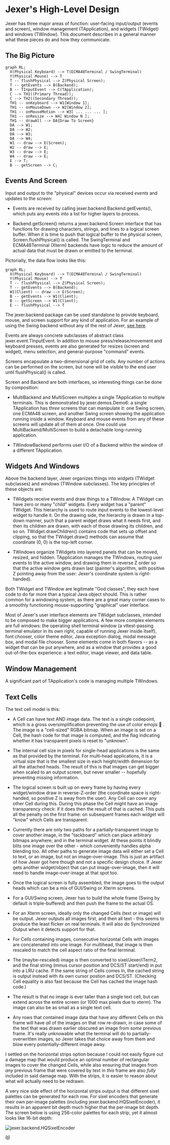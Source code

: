 Jexer's High-Level Design
=========================

Jexer has three major areas of function: user-facing input/output
(events and screen), window management (TApplication), and widgets
(TWidget) and windows (TWindow).  This document describes in a general
manner what these pieces do and how they communicate.

The Big Picture
---------------

```mermaid
graph RL;
  X(Physical Keyboard) --> T(ECMA48Terminal / SwingTerminal)
  Y(Physical Mouse) --> T
  T -- flushPhysical --> Z(Physical Screen);
  T -- getEvents --> B(Backend);
  B -- TInputEvent --> C(TApplication);
  C --> TH1((Primary Thread));
  C --> TH2((Secondary Thread));
  TH1 -- onKeyboard --> W1[Window 1];
  TH1 -- onMouseDown --> W2[Window 2];
  TH1 -- onMouseMotion --> W3[ ... ... ... ];
  TH1 -- onResize --> W4[ Window N ];
  TH1 -- drawAll --> DA{Draw To Screen}
  DA --> W1;
  DA --> W2;
  DA --> W3;
  DA --> W4;
  W1 -- draw --> E(Screen);
  W2 -- draw --> E;
  W3 -- draw --> E;
  W4 -- draw --> E;
  E --> T;
  B -- getScreen --> C;
```

Events And Screen
-----------------

Input and output to the "physical" devices occur via received *events*
and updates to the *screen*:

* Events are received by calling jexer.backend.Backend.getEvents(),
  which puts any events into a list for higher layers to process.

* Backend.getScreen() returns a jexer.backend.Screen interface that
  has functions for drawing characters, strings, and lines to a
  logical screen buffer.  When it is time to push that logical buffer
  to the physical screen, Screen.flushPhysical() is called.  The
  SwingTerminal and ECMA48Terminal (Xterm) backends have logic to
  reduce the amount of actual data that must be drawn or emitted to
  the terminal.

Pictorially, the data flow looks like this:

```mermaid
graph RL;
  X(Physical Keyboard) --> T(ECMA48Terminal / SwingTerminal)
  Y(Physical Mouse) --> T
  T -- flushPhysical --> Z(Physical Screen);
  T -- getEvents --> B(Backend);
  W1(Client) -- draw --> E(Screen);
  B -- getEvents --> W1(Client);
  B -- getScreen --> W1(Client);
  E -- flushPhysical --> T
```

The jexer.backend package can be used standalone to provide keyboard,
mouse, and screen support for any kind of application.  For an example
of using the Swing backend without any of the rest of Jexer, [see
here](https://gitlab.com/klamonte/jermit/blob/master/src/jermit/ui/qodem/QodemUI.java).

Events are always concrete subclasses of abstract class
jexer.event.TInputEvent.  In addition to mouse press/release/movement
and keyboard presses, events are also generated for resizes (screen
and widget), menu selection, and general-purpose "command" events.

Screens encapsulate a two-dimensional grid of cells.  Any number of
actions can be performed on the screen, but none will be visible to
the end user until flushPhysical() is called.

Screen and Backend are both interfaces, so interesting things can be
done by composition:

* MultiBackend and MultiScreen multiplex a single TApplication to
  multiple terminals.  This is demonstrated by jexer.demos.Demo6: a
  single TApplication has *three* screens that can manipulate it: one
  Swing screen, one ECMA48 screen, and another Swing screen showing
  the application running inside a window.  Keyboard and mouse events
  from any of these screens will update all of them at once.  One
  could use MultiBackend/MultiScreen to build a detachable
  long-running application.

* TWindowBackend performs user I/O of a Backend within the window of a
  different TApplication.

Widgets And Windows
-------------------

Above the backend layer, Jexer organizes things into *widgets*
(TWidget subclasses) and *windows* (TWindow subclasses).  The key
principles of these objects are:

* TWidgets receive events and draw things to a TWindow.  A TWidget can
  have zero or many "child" widgets.  Every widget has a "parent"
  TWidget.  This hierarchy is used to route input events to the
  lowest-level widget to handle it.  On the drawing side, the
  hierarchy is drawn in a top-down manner, such that a parent widget
  draws what it needs first, and then its children are drawn, with
  each of those drawing its children, and so on.
  TWidget.drawChildren() contains code that sets up offset and
  clipping, so that the TWidget.draw() methods can assume that
  coordinate (0, 0) is the top-left corner.

* TWindows organize TWidgets into layered panels that can be moved,
  resized, and hidden.  TApplication manages the TWindows, routing
  user events to the active window, and drawing them in reverse Z
  order so that the active window gets drawn last (painter's
  algorithm, with positive Z pointing away from the user: Jexer's
  coordinate system is right-handed).

Both TWidget and TWindow are legitimate "God classes", they each have
code to do far more than a typical Java object should.  This is rather
common for a windowing system, as there are a great many corner cases
to a smoothly functioning mouse-supporting "graphical" user interface.

Most of Jexer's user interface elements are TWidget subclasses,
intended to be composed to make bigger applications.  A few more
complex elements are full windows: the operating shell terminal window
(a vttest-passing terminal emulator in its own right, capable of
running Jexer inside itself), font chooser, color theme editor, Java
exception dialog, modal message box, and modal file chooser.  Some
elements come in both flavors -- as a widget that can be put anywhere,
and as a window that provides a good out-of-the-box experience: a text
editor, image viewer, and data table.

Window Management
-----------------

A significant part of TApplication's code is managing multiple
TWindows.

Text Cells
----------

The text cell model is this:

* A Cell can have text AND image data.  The text is a single
  codepoint, which is a gross oversimplification preventing the use of
  color emojis 🙁 .  The image is a "cell-sized" RGBA bitmap.  When an
  image is set on a Cell, the hash code for that image is computed,
  and the flag indicating whether it has transparent pixels is reset
  to "unknown".

* The internal cell size in pixels for single-head applications is the
  same as that provided by the terminal.  For multi-head applications,
  it is a virtual size that is the smallest size in each height/width
  dimension for all the attached heads.  The result of this is that
  images can get bigger when scaled to an output screen, but never
  smaller -- hopefully preventing missing information.

* The logical screen is built up on every frame by having every
  widget/window draw in reverse-Z-order (the coordinate space is
  right-handed, so positive Z is away from the user).  Any Cell can
  cover any other Cell during this.  During this phase the Cell might
  have an image transparency check: if it does then the result of that
  is cached.  This puts all the penalty on the first frame: on
  subsequent frames each widget will "know" which Cells are
  transparent.

* Currently there are only two paths for a partially-transparent image
  to cover another image, in the "tackboard" which can place arbitrary
  bitmaps anywhere; and in the terminal widget.  At these points it
  blindly blits one image over the other - which conveniently handles
  alpha blending too.  All other paths to generate image data will
  either set a Cell to text, or an image, but not an image-over-image.
  This is just an artifact of how Jexer got here though and not a specific
  design choice.  If Jexer gets another widget/object that can put
  image-over-image, then it will need to handle image-over-image at
  that spot too.

* Once the logical screen is fully assembled, the image goes to the
  output heads which can be a mix of GUI/Swing or Xterm screens.

* For a GUI/Swing screen, Jexer has to build the whole frame (Swing by
  default is triple-buffered) and then push the frame to the actual
  OS.

* For an Xterm screen, ideally only the changed Cells (text or image)
  will be output.  Jexer outputs all images first, and then all text -
  this seems to produce the least flicker on real terminals.  It will
  also do Synchronized Output when it detects support for that.

* For Cells containing images, consecutive horizontal Cells with
  images are concatenated into one image.  For multihead, that image
  is then rescaled to match the cell aspect ratio of the final
  terminal.

* The (maybe-rescaled) image is then converted to sixel/Jexer/iTerm2,
  and the final string (minus cursor position and DCS/ST start/end) in
  put into a LRU cache.  If the same string of Cells comes in, the
  cached string is output instead with its own cursor postion and
  DCS/ST.  (Checking Cell equality is also fast because the Cell has
  cached the image hash code.)

* The result is that no image is ever taller than a single text cell,
  but can extend across the entire screen (or 1000 max pixels due to
  xterm).  The image can also be as small as a single text cell.

* Any rows that contained image data that have any different Cells on
  _this_ frame will have _all_ of the images on that row re-drawn, in
  case some of the text that was drawn earlier obscured an image from
  _some_ previous frame.  It's really unknowable what the terminal
  will do to partially-overwritten images, so Jexer takes that choice
  away from them and blow every potentially-different image away.

I settled on the horizontal strips option because I could not easily
figure out a damage map that would produce an optimal number of
rectangular images to cover the changed Cells, while also ensuring
that images from _any_ previous frame that were covered by text in
_this_ frame are also _fully_ included in said damage map.  With the
strips, it is easier to reason about what will actually need to be
redrawn.

A very nice side effect of the horizontal strips output is that
different sixel palettes can be generated for each row.  For sixel
encoders that generate their own per-image palettes (including
jexer.backend.HQSixelEncoder), it results in an apparent bit depth
much higher that the per-image bit depth.  The screen below is using
256-color palettes for each strip, yet it almost looks like 16-bit
depth:

![jexer.backend.HQSixelEncoder](https://gitlab.com/klamonte/jexer/-/raw/master/screenshots/snake_xterm_hq.png)

😻
